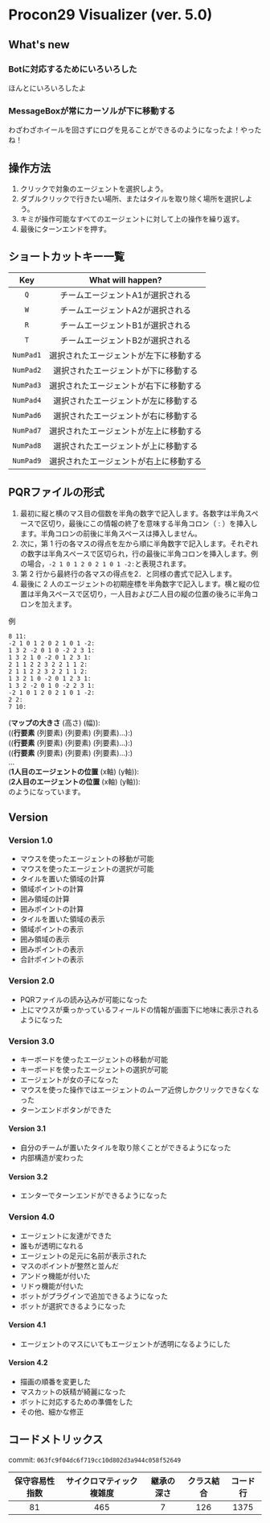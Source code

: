 # Procon29 Visualizer (ver. 5.0)

## What's new

### Botに対応するためにいろいろした

ほんとにいろいろしたよ

### MessageBoxが常にカーソルが下に移動する

わざわざホイールを回さずにログを見ることができるのようになったよ！やったね！

## 操作方法

 1. クリックで対象のエージェントを選択しよう。
 1. ダブルクリックで行きたい場所、またはタイルを取り除く場所を選択しよう。
 1. キミが操作可能なすべてのエージェントに対して上の操作を繰り返す。
 1. 最後にターンエンドを押す。

## ショートカットキー一覧

|Key|What will happen?|
|:--:|:--:|
|`Q`| チームエージェントA1が選択される |
|`W`| チームエージェントA2が選択される |
|`R`| チームエージェントB1が選択される |
|`T`| チームエージェントB2が選択される |
|`NumPad1`| 選択されたエージェントが左下に移動する |
|`NumPad2`| 選択されたエージェントが下に移動する |
|`NumPad3`| 選択されたエージェントが右下に移動する |
|`NumPad4`| 選択されたエージェントが左に移動する |
|`NumPad6`| 選択されたエージェントが右に移動する |
|`NumPad7`| 選択されたエージェントが左上に移動する |
|`NumPad8`| 選択されたエージェントが上に移動する |
|`NumPad9`| 選択されたエージェントが右上に移動する |

## PQRファイルの形式

1. 最初に縦と横のマス目の個数を半角の数字で記入します。各数字は半角スペースで区切り，最後にこの情報の終了を意味する半角コロン（ : ）を挿入します。半角コロンの前後に半角スペースは挿入しません。
1. 次に，第 1 行の各マスの得点を左から順に半角数字で記入します。それぞれの数字は半角スペースで区切られ，行の最後に半角コロンを挿入します。例 の場合，`-2 1 0 1 2 0 2 1 0 1 -2:`と表現されます。
1. 第 2 行から最終行の各マスの得点を2．と同様の書式で記入します。
1. 最後に 2 人のエージェントの初期座標を半角数字で記入します。横と縦の位置は半角スペースで区切り，一人目および二人目の縦の位置の後ろに半角コロンを加えます。

例

```pqr
8 11:
-2 1 0 1 2 0 2 1 0 1 -2:
1 3 2 -2 0 1 0 -2 2 3 1:
1 3 2 1 0 -2 0 1 2 3 1:
2 1 1 2 2 3 2 2 1 1 2:
2 1 1 2 2 3 2 2 1 1 2:
1 3 2 1 0 -2 0 1 2 3 1:
1 3 2 -2 0 1 0 -2 2 3 1:
-2 1 0 1 2 0 2 1 0 1 -2:
2 2:
7 10:
```

(**マップの大きさ** (高さ) (幅)):  
((**行要素** (列要素) (列要素) (列要素)...):)  
((**行要素** (列要素) (列要素) (列要素)...):)  
((**行要素** (列要素) (列要素) (列要素)...):)  
...  
(**1人目のエージェントの位置** (x軸) (y軸)):  
(**2人目のエージェントの位置** (x軸) (y軸)):  
のようになっています。

## Version

### Version 1.0

- マウスを使ったエージェントの移動が可能
- マウスを使ったエージェントの選択が可能
- タイルを置いた領域の計算
- 領域ポイントの計算
- 囲み領域の計算
- 囲みポイントの計算
- タイルを置いた領域の表示
- 領域ポイントの表示
- 囲み領域の表示
- 囲みポイントの表示
- 合計ポイントの表示

### Version 2.0

- PQRファイルの読み込みが可能になった
- 上にマウスが乗っかっているフィールドの情報が画面下に地味に表示されるようになった

### Version 3.0

- キーボードを使ったエージェントの移動が可能
- キーボードを使ったエージェントの選択が可能
- エージェントが女の子になった
- マウスを使った操作ではエージェントのムーア近傍しかクリックできなくなった
- ターンエンドボタンができた

#### Version 3.1

- 自分のチームが置いたタイルを取り除くことができるようになった
- 内部構造が変わった

#### Version 3.2

- エンターでターンエンドができるようになった

### Version 4.0

- エージェントに友達ができた
- 誰もが透明になれる
- エージェントの足元に名前が表示された
- マスのポイントが整然と並んだ
- アンドゥ機能が付いた
- リドゥ機能が付いた
- ボットがプラグインで追加できるようになった
- ボットが選択できるようになった

#### Version 4.1

- エージェントのマスにいてもエージェントが透明になるようにした

#### Version 4.2

- 描画の順番を変更した
- マスカットの妖精が綺麗になった
- ボットに対応するための準備をした
- その他、細かな修正

## コードメトリックス

commit: `063fc9f04dc6f719cc10d802d3a944c058f52649`

|保守容易性指数|サイクロマティック複雑度|継承の深さ|クラス結合|コード行|
|:-:|:-:|:-:|:-:|:-:|  
|81|465|7|126|1375|
